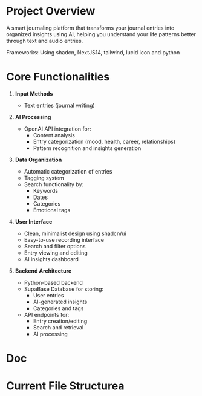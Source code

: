 # Project Overview
A smart journaling platform that transforms your journal entries into organized insights using AI, helping you understand your life patterns better through text and audio entries.

Frameworks: Using shadcn, NextJS14, tailwind, lucid icon and python


# Core Functionalities

1. **Input Methods**
   - Text entries (journal writing)

2. **AI Processing**
   - OpenAI API integration for:
     - Content analysis
     - Entry categorization (mood, health, career, relationships)
     - Pattern recognition and insights generation

3. **Data Organization**
   - Automatic categorization of entries
   - Tagging system
   - Search functionality by:
     - Keywords
     - Dates
     - Categories
     - Emotional tags

4. **User Interface**
   - Clean, minimalist design using shadcn/ui
   - Easy-to-use recording interface
   - Search and filter options
   - Entry viewing and editing
   - AI insights dashboard

5. **Backend Architecture**
   - Python-based backend
   - SupaBase Database for storing:
     - User entries
     - AI-generated insights
     - Categories and tags
   - API endpoints for:
     - Entry creation/editing
     - Search and retrieval
     - AI processing


# Doc



# Current File Structurea